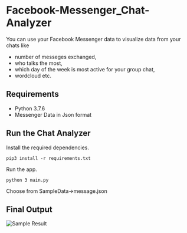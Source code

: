 # Facebook-Messenger_Chat-Analyzer
You can use your Facebook Messenger data to visualize data from your chats like 
- number of messeges exchanged, 
- who talks the most, 
- which day of the week is most active for your group chat, 
- wordcloud  etc.

## Requirements
- Python 3.7.6
- Messenger Data in Json format

## Run the Chat Analyzer
Install the required dependencies.
```
pip3 install -r requirements.txt
```
Run the app.
```
python 3 main.py
```

Choose from SampleData->message.json

## Final Output
![Sample Result](https://user-images.githubusercontent.com/8067885/88187709-af645d00-cc58-11ea-9d1c-520760715bbd.JPG)
